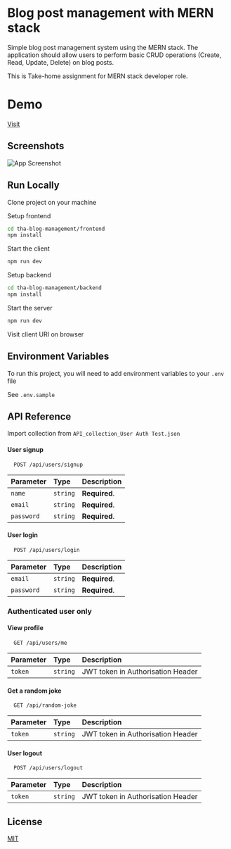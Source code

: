 # Blog post management with MERN stack

Simple blog post management system using the MERN stack. The application should allow users to perform basic CRUD operations (Create, Read, Update, Delete) on blog posts.

This is Take-home assignment for MERN stack developer role.

# Demo

[Visit]()

## Screenshots

![App Screenshot](https://via.placeholder.com/468x300?text=App+Screenshot+Here)

## Run Locally

Clone project on your machine

Setup frontend

```sh
cd tha-blog-management/frontend
npm install
```

Start the client
```sh
npm run dev
```

Setup backend

```sh
cd tha-blog-management/backend
npm install
```

Start the server
```sh
npm run dev
```

Visit client URI on browser

## Environment Variables

To run this project, you will need to add environment variables to your `.env` file

See `.env.sample`

## API Reference

Import collection from `API_collection_User Auth Test.json`

#### User signup

```http
  POST /api/users/signup
```

| Parameter | Type     | Description                |
| :-------- | :------- | :------------------------- |
| `name` | `string` | **Required**. |
| `email` | `string` | **Required**. |
| `password` | `string` | **Required**. |

#### User login

```http
  POST /api/users/login
```

| Parameter | Type     | Description                |
| :-------- | :------- | :------------------------- |
| `email` | `string` | **Required**. |
| `password` | `string` | **Required**. |

### Authenticated user only

#### View profile

```http
  GET /api/users/me
```

| Parameter | Type     | Description                |
| :-------- | :------- | :------------------------- |
| `token` | `string` | JWT token in Authorisation Header |

#### Get a random joke

```http
  GET /api/random-joke
```

| Parameter | Type     | Description                |
| :-------- | :------- | :------------------------- |
| `token` | `string` | JWT token in Authorisation Header |

#### User logout

```http
  POST /api/users/logout
```

| Parameter | Type     | Description                |
| :-------- | :------- | :------------------------- |
| `token` | `string` | JWT token in Authorisation Header |

## License

[MIT](https://choosealicense.com/licenses/mit/)
